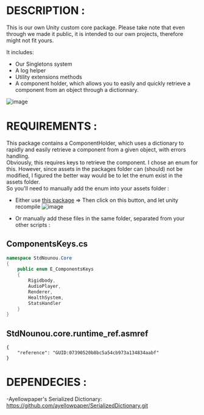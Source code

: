 # __DESCRIPTION__ :

This is our own Unity custom core package. Please take note that even through we made it public, it is intended to our own projects, therefore might not fit yours.

It includes: 

- Our Singletons system
- A log helper
- Utility extensions methods
- A component holder, which  allows you to easily and quickly retrieve a component from an object through a dictionnary.

![image](https://github.com/BalD1/com.stdnounou.unity-custom-core/assets/24933826/80ee471e-f57c-4a2e-9d85-b0b6750fdc94)

# __REQUIREMENTS__ :
This package contains a ComponentHolder, which uses a dictionary to rapidly and easily retrieve a component from a given object, with errors handling.    
Obviously, this requires keys to retrieve the component. I chose an enum for this. However, since assets in the packages folder can (should) not be modified, I figured the better way would be to let the enum exist in the assets folder.    
So you'll need to manually add the enum into your assets folder :
- Either use [this package](https://github.com/BalD1/com.stdnounou.assets-creator.git)
  => Then click on this button, and let unity recompile ![image](https://github.com/BalD1/com.stdnounou.unity-custom-core/assets/24933826/ff122fe5-c506-4fd2-b701-943c6756f73f)
   
- Or manually add these files in the same folder, separated from your other scripts :
## ComponentsKeys.cs
```csharp
namespace StdNounou.Core 
{
    public enum E_ComponentsKeys
    {
        Rigidbody,
        AudioPlayer,
        Renderer,
        HealthSystem,
        StatsHandler
    }
}
```
## StdNounou.core.runtime_ref.asmref
```
{
    "reference": "GUID:07390520b8bc5a54cb973a134834aabf"
}
```

# __DEPENDECIES__ :

-Ayellowpaper's Serialized Dictionary: https://github.com/ayellowpaper/SerializedDictionary.git
